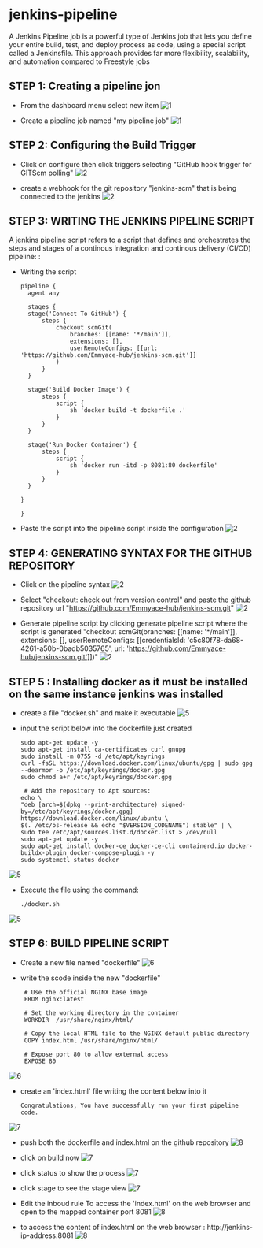 # jenkins-pipeline
A Jenkins Pipeline job is a powerful type of Jenkins job that lets you define your entire build, test, and deploy process as code, using a special script called a Jenkinsfile. This approach provides far more flexibility, scalability, and automation compared to Freestyle jobs

## STEP 1: Creating a pipeline jon

* From the dashboard menu select new item
![1](./img/1a.png)

* Create a pipeline job named "my pipeline job"
![1](./img/1b.png)

## STEP 2: Configuring the Build Trigger

* Click on configure then click triggers selecting "GitHub hook trigger for GITScm polling"
![2](./img/2a.png)

* create a webhook for the git repository "jenkins-scm" that is being connected to the jenkins
![2](./img/2b.png)


## STEP 3: WRITING THE JENKINS PIPELINE SCRIPT
A jenkins pipeline script refers to a script that defines and orchestrates the steps and stages of a continous integration and continous delivery (CI/CD) pipeline:
:
* Writing the script

      pipeline {
        agent any

        stages {
        stage('Connect To GitHub') {
            steps {
                checkout scmGit(
                    branches: [[name: '*/main']],
                    extensions: [],
                    userRemoteConfigs: [[url: 'https://github.com/Emmyace-hub/jenkins-scm.git']]
                )
            }
        }

        stage('Build Docker Image') {
            steps {
                script {
                    sh 'docker build -t dockerfile .'
                }
            }
        }

        stage('Run Docker Container') {
            steps {
                script {
                    sh 'docker run -itd -p 8081:80 dockerfile'
                }
            }
        }
      
      }
      
      }


* Paste the script into the pipeline script inside the configuration
![2](./img/2c.png)

## STEP 4: GENERATING SYNTAX FOR THE GITHUB REPOSITORY

* Click on the pipeline syntax
![2](./img/2f.png)

* Select "checkout: check out from version control" and paste the github repository url "https://github.com/Emmyace-hub/jenkins-scm.git"
![2](./img/2d.png) 

* Generate pipeline script by clicking generate pipeline script where the script is generated 
     "checkout scmGit(branches: [[name: '*/main']], extensions: [], userRemoteConfigs: [[credentialsId: 'c5c80f78-da68-4261-a50b-0badb5035765', url: 'https://github.com/Emmyace-hub/jenkins-scm.git']])"
![2](./img/2e.png)


## STEP 5 : Installing docker as it must be installed on the same instance jenkins was installed 

* create a file "docker.sh" and make it executable
![5](./img/5a.png)
* input the script below into the dockerfile just created 

      sudo apt-get update -y
      sudo apt-get install ca-certificates curl gnupg
      sudo install -m 0755 -d /etc/apt/keyrings
      curl -fsSL https://download.docker.com/linux/ubuntu/gpg | sudo gpg --dearmor -o /etc/apt/keyrings/docker.gpg
      sudo chmod a+r /etc/apt/keyrings/docker.gpg

       # Add the repository to Apt sources:
      echo \
      "deb [arch=$(dpkg --print-architecture) signed-by=/etc/apt/keyrings/docker.gpg] https://download.docker.com/linux/ubuntu \
      $(. /etc/os-release && echo "$VERSION_CODENAME") stable" | \
      sudo tee /etc/apt/sources.list.d/docker.list > /dev/null
      sudo apt-get update -y
      sudo apt-get install docker-ce docker-ce-cli containerd.io docker-buildx-plugin docker-compose-plugin -y
      sudo systemctl status docker

![5](./img/5b.png)

* Execute the file using the command:

      ./docker.sh
 ![5](./img/5d.png)     

 ## STEP 6: BUILD PIPELINE SCRIPT
 * Create a new file named "dockerfile"
 ![6](./img/6a.png)

 * write the scode inside the new "dockerfile"

        # Use the official NGINX base image
        FROM nginx:latest

        # Set the working directory in the container
        WORKDIR  /usr/share/nginx/html/

        # Copy the local HTML file to the NGINX default public directory
        COPY index.html /usr/share/nginx/html/

        # Expose port 80 to allow external access
        EXPOSE 80

![6](./img/6b.png)

* create an 'index.html'  file writing the content below into it
      
      Congratulations, You have successfully run your first pipeline code.

![7](./img/7a.png)

* push both the dockerfile and index.html on the github repository 
![8](./img/8a.png)
* click on build now
![7](./img/7b1.png)
* click status to show the process
![7](./img/7b.png)
* click stage to see the stage view
![7](./img/7c.png)

* Edit the inboud rule To access the 'index.html' on the web browser and open to the mapped container port 8081
![8](./img/8b.png)
* to access the content of index.html on the web browser : http://jenkins-ip-address:8081
![8](./img/8c.png)